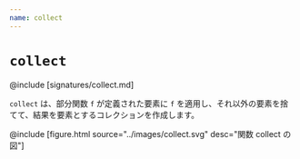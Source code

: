 ```yaml
---
name: collect
---
```


# `collect`

@include [signatures/collect.md]

`collect` は、部分関数 `f` が定義された要素に `f` を適用し、それ以外の要素を捨てて、結果を要素とするコレクションを作成します。

@include [figure.html source="../images/collect.svg" desc="関数 collect の図"]
